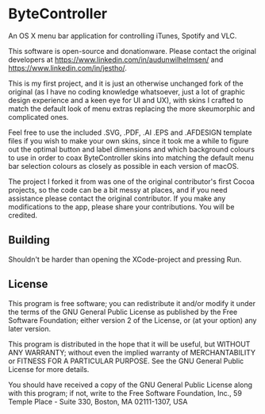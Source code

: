 ByteController
==============

An OS X menu bar application for controlling iTunes, Spotify and VLC.

This software is open-source and donationware. Please contact the
original developers at https://www.linkedin.com/in/audunwilhelmsen/ and
https://www.linkedin.com/in/jestho/.

This is my first project, and it is just an otherwise unchanged fork of
the original (as I have no coding knowledge whatsoever, just a lot of
graphic design experience and a keen eye for UI and UX), with skins I
crafted to match the default look of menu extras replacing the more
skeumorphic and complicated ones.

Feel free to use the included .SVG, .PDF, .AI .EPS and .AFDESIGN template
files if you wish to make your own skins, since it took me a while to
figure out the optimal button and label dimensions and which background
colours to use in order to coax ByteController skins into matching the
default menu bar selection colours as closely as possible in each version
of macOS.

The project I forked it from was one of the original contributor's first
Cocoa projects, so the code can be a bit messy at places, and if you need
assistance please contact the original contributor. If you make any
modifications to the app, please share your contributions.
You will be credited.

Building
--------
Shouldn't be harder than opening the XCode-project and pressing Run.

License
-------
 This program is free software; you can redistribute it and/or
 modify it under the terms of the GNU General Public License
 as published by the Free Software Foundation; either version 2
 of the License, or (at your option) any later version.
 
 This program is distributed in the hope that it will be useful,
 but WITHOUT ANY WARRANTY; without even the implied warranty of
 MERCHANTABILITY or FITNESS FOR A PARTICULAR PURPOSE.  See the
 GNU General Public License for more details.
 
 You should have received a copy of the GNU General Public License
 along with this program; if not, write to the Free Software
 Foundation, Inc., 59 Temple Place - Suite 330, Boston, MA  02111-1307, USA
